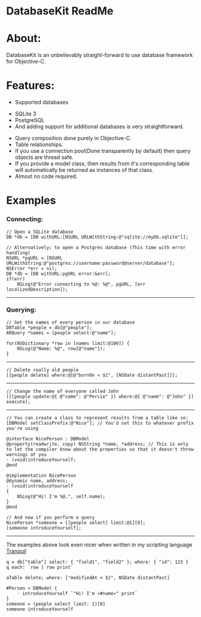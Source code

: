  DatabaseKit ReadMe
=====================

About:
======
DatabaseKit is an unbelievably straight-forward to use database framework for Objective-C.

Features:
=========
 * Supported databases
  - SQLite 3
  - PostgreSQL
  - And adding support for additional databases is very straightforward.
 * Query composition done purely in Objective-C.
 * Table relationships.
 * If you use a connection pool(Done transparently by default) then query objects are thread safe.
 * If you provide a model class, then results from it's corresponding table will automatically be returned as instances of that class.
 * Almost no code required.

Examples
=============

### Connecting:

    // Open a SQLite database
    DB *db = [DB withURL:[NSURL URLWithString:@"sqlite://myDb.sqlite"]];

    // Alternatively; to open a Postgres database (This time with error handling)    
    NSURL *pgURL = [NSURL URLWithString:@"postgres://username:password@server/database"];
    NSError *err = nil;
    DB *db = [DB withURL:pgURL error:&err];
    if(err)
        NSLog(@"Error connecting to %@: %@", pgURL, [err localizedDescription]);

---

### Querying:

    // Get the names of every person in our database
    DBTable *people = db[@"people"];
    ARQuery *names = [people select:@"name"];
    
    for(NSDictionary *row in [names limit:@100]) {
        NSLog(@"Name: %@", row[@"name"]);
    }

---
    // Delete really old people
    [[people delete] where:@[@"bornOn < $1", [NSDate distantPast]]];
---
    // Change the name of everyone called John
    [[[people update:@{ @"name": @"Percie" }] where:@{ @"name": @"John" }] execute];
--- 
    // You can create a class to represent results from a table like so:
    [DBModel setClassPrefix:@"Nice"]; // You'd set this to whatever prefix you're using
    
    @interface NicePerson : DBModel
    @property(readwrite, copy) NSString *name, *address; // This is only to let the compiler know about the properties so that it doesn't throw warnings at you
    - (void)introduceYourself;
    @end
    
    @implementation NicePerson
    @dynamic name, address;
    - (void)introduceYourself
    {
        NSLog(@"Hi! I'm %@.", self.name);
    }
    @end
    
    // And now if you perform a query
    NicePerson *someone = [[people select] limit:@1][0];
    [someone introduceYourself];
---
The examples above look even nicer when written in my scripting language [Tranquil](http://github.com/fjolnir/Tranquil)

    q = db["table"] select: { "field1", "field2" }; where: { "id": 123 }
    q each: `row | row print`
    
    aTable delete; where: ["modifiedAt < $1", NSDate distantPast]
    
    #Person < DBModel {
        - introduceYourself `"Hi! I'm «#name»" print`
    }
    someone = (people select limit: 1)[0]
    someone introduceYourself

